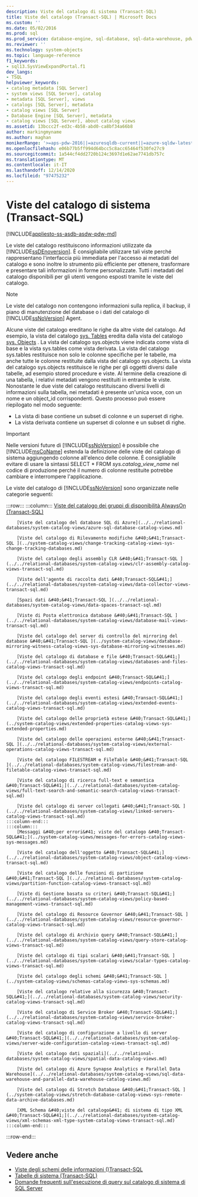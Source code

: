 ```yaml
---
description: Viste del catalogo di sistema (Transact-SQL)
title: Viste del catalogo (Transact-SQL) | Microsoft Docs
ms.custom: ''
ms.date: 05/02/2016
ms.prod: sql
ms.prod_service: database-engine, sql-database, sql-data-warehouse, pdw
ms.reviewer: ''
ms.technology: system-objects
ms.topic: language-reference
f1_keywords:
- sql13.SysViewExpandPortal.f1
dev_langs:
- TSQL
helpviewer_keywords:
- catalog metadata [SQL Server]
- system views [SQL Server], catalog
- metadata [SQL Server], views
- catalogs [SQL Server], metadata
- catalog views [SQL Server]
- Database Engine [SQL Server], metadata
- catalog views [SQL Server], about catalog views
ms.assetid: 13bccc2f-ed3c-4b58-abd0-ca8bf34a66b8
author: markingmyname
ms.author: maghan
monikerRange: '>=aps-pdw-2016||=azuresqldb-current||=azure-sqldw-latest||>=sql-server-2016||>=sql-server-linux-2017||=azuresqldb-mi-current'
ms.openlocfilehash: e06b77b5ff994d64bcc5c8acc65464f530fe27c9
ms.sourcegitcommit: 1a544cf4dd2720b124c3697d1e62ae7741db757c
ms.translationtype: MT
ms.contentlocale: it-IT
ms.lasthandoff: 12/14/2020
ms.locfileid: "97475232"
---
```

# <a name="system-catalog-views-transact-sql"></a>Viste del catalogo di sistema (Transact-SQL)

[!INCLUDE[appliesto-ss-asdb-asdw-pdw-md](../../includes/appliesto-ss-asdb-asdw-pdw-md.md)]

Le viste del catalogo restituiscono informazioni utilizzate da [!INCLUDE[ssDEnoversion](../../includes/ssdenoversion-md.md)]. È consigliabile utilizzare tali viste perché rappresentano l'interfaccia più immediata per l'accesso ai metadati del catalogo e sono inoltre lo strumento più efficiente per ottenere, trasformare e presentare tali informazioni in forme personalizzate. Tutti i metadati del catalogo disponibili per gli utenti vengono esposti tramite le viste del catalogo.

> [!NOTE]
> Le viste del catalogo non contengono informazioni sulla replica, il backup, il piano di manutenzione del database o i dati del catalogo di [!INCLUDE[ssNoVersion](../../includes/ssnoversion-md.md)] Agent.

 Alcune viste del catalogo ereditano le righe da altre viste del catalogo. Ad esempio, la vista del catalogo [sys. Tables](../../relational-databases/system-catalog-views/sys-tables-transact-sql.md) eredita dalla vista del catalogo [sys. Objects](../../relational-databases/system-catalog-views/sys-objects-transact-sql.md) . La vista del catalogo sys.objects viene indicata come vista di base e la vista sys.tables come vista derivata. La vista del catalogo sys.tables restituisce non solo le colonne specifiche per le tabelle, ma anche tutte le colonne restituite dalla vista del catalogo sys.objects. La vista del catalogo sys.objects restituisce le righe per gli oggetti diversi dalle tabelle, ad esempio stored procedure e viste. Al termine della creazione di una tabella, i relativi metadati vengono restituiti in entrambe le viste. Nonostante le due viste del catalogo restituiscano diversi livelli di informazioni sulla tabella, nei metadati è presente un'unica voce, con un nome e un object_id corrispondenti. Questo processo può essere riepilogato nel modo seguente:

- La vista di base contiene un subset di colonne e un superset di righe.
- La vista derivata contiene un superset di colonne e un subset di righe.

> [!IMPORTANT]
> Nelle versioni future di [!INCLUDE[ssNoVersion](../../includes/ssnoversion-md.md)] è possibile che [!INCLUDE[msCoName](../../includes/msconame-md.md)] estenda la definizione delle viste del catalogo di sistema aggiungendo colonne all'elenco delle colonne. È consigliabile evitare di usare la sintassi SELECT \* FROM *sys.catalog_view_name* nel codice di produzione perché il numero di colonne restituite potrebbe cambiare e interrompere l'applicazione.

Le viste del catalogo di [!INCLUDE[ssNoVersion](../../includes/ssnoversion-md.md)] sono organizzate nelle categorie seguenti:

:::row:::
    :::column:::
        [Viste del catalogo dei gruppi di disponibilità AlwaysOn &#40;Transact-SQL&#41;](../../relational-databases/system-catalog-views/always-on-availability-groups-catalog-views-transact-sql.md)
        
        [Viste del catalogo del database SQL di Azure](../../relational-databases/system-catalog-views/azure-sql-database-catalog-views.md)
        
        [Viste del catalogo di Rilevamento modifiche &#40;&#41;Transact-SQL ](../system-catalog-views/change-tracking-catalog-views-sys-change-tracking-databases.md)
        
        [Viste del catalogo degli assembly CLR &#40;&#41;Transact-SQL ](../../relational-databases/system-catalog-views/clr-assembly-catalog-views-transact-sql.md)
        
        [Viste dell'agente di raccolta dati &#40;Transact-SQL&#41;](../../relational-databases/system-catalog-views/data-collector-views-transact-sql.md)
        
        [Spazi dati &#40;&#41;Transact-SQL ](../../relational-databases/system-catalog-views/data-spaces-transact-sql.md)
        
        [Viste di Posta elettronica database &#40;&#41;Transact-SQL ](../../relational-databases/system-catalog-views/database-mail-views-transact-sql.md)
        
        [Viste del catalogo del server di controllo del mirroring del database &#40;&#41;Transact-SQL ](../system-catalog-views/database-mirroring-witness-catalog-views-sys-database-mirroring-witnesses.md)
        
        [Viste del catalogo di database e file &#40;Transact-SQL&#41;](../../relational-databases/system-catalog-views/databases-and-files-catalog-views-transact-sql.md)
        
        [Viste del catalogo degli endpoint &#40;Transact-SQL&#41;](../../relational-databases/system-catalog-views/endpoints-catalog-views-transact-sql.md)
        
        [Viste del catalogo degli eventi estesi &#40;Transact-SQL&#41;](../../relational-databases/system-catalog-views/extended-events-catalog-views-transact-sql.md)
        
        [Viste del catalogo delle proprietà estese &#40;Transact-SQL&#41;](../system-catalog-views/extended-properties-catalog-views-sys-extended-properties.md)
        
        [Viste del catalogo delle operazioni esterne &#40;&#41;Transact-SQL ](../../relational-databases/system-catalog-views/external-operations-catalog-views-transact-sql.md)
        
        [Viste del catalogo FILESTREAM e FileTable &#40;&#41;Transact-SQL ](../../relational-databases/system-catalog-views/filestream-and-filetable-catalog-views-transact-sql.md)
        
        [Viste del catalogo di ricerca full-text e semantica &#40;Transact-SQL&#41;](../../relational-databases/system-catalog-views/full-text-search-and-semantic-search-catalog-views-transact-sql.md)
        
        [Viste del catalogo di server collegati &#40;&#41;Transact-SQL ](../../relational-databases/system-catalog-views/linked-servers-catalog-views-transact-sql.md)
    :::column-end:::
    :::column:::
        [Messaggi &#40;per errori&#41; viste del catalogo &#40;Transact-SQL&#41;](../system-catalog-views/messages-for-errors-catalog-views-sys-messages.md)
        
        [Viste del catalogo dell'oggetto &#40;Transact-SQL&#41;](../../relational-databases/system-catalog-views/object-catalog-views-transact-sql.md)
        
        [Viste del catalogo delle funzioni di partizione &#40;&#41;Transact-SQL ](../../relational-databases/system-catalog-views/partition-function-catalog-views-transact-sql.md)
        
        [Viste di Gestione basata su criteri &#40;Transact-SQL&#41;](../../relational-databases/system-catalog-views/policy-based-management-views-transact-sql.md)
        
        [Viste del catalogo di Resource Governor &#40;&#41;Transact-SQL ](../../relational-databases/system-catalog-views/resource-governor-catalog-views-transact-sql.md)
        
        [Viste del catalogo di Archivio query &#40;Transact-SQL&#41;](../../relational-databases/system-catalog-views/query-store-catalog-views-transact-sql.md)
        
        [Viste del catalogo di tipi scalari &#40;&#41;Transact-SQL ](../../relational-databases/system-catalog-views/scalar-types-catalog-views-transact-sql.md)
        
        [Viste del catalogo degli schemi &#40;&#41;Transact-SQL ](../system-catalog-views/schemas-catalog-views-sys-schemas.md)
        
        [Viste del catalogo relative alla sicurezza &#40;Transact-SQL&#41;](../../relational-databases/system-catalog-views/security-catalog-views-transact-sql.md)
        
        [Viste del catalogo di Service Broker &#40;Transact-SQL&#41;](../../relational-databases/system-catalog-views/service-broker-catalog-views-transact-sql.md)
        
        [Viste del catalogo di configurazione a livello di server &#40;Transact-SQL&#41;](../../relational-databases/system-catalog-views/server-wide-configuration-catalog-views-transact-sql.md)
        
        [Viste del catalogo dati spaziali](../../relational-databases/system-catalog-views/spatial-data-catalog-views.md)
        
        [Viste del catalogo di Azure Synapse Analytics e Parallel Data Warehouse](../../relational-databases/system-catalog-views/sql-data-warehouse-and-parallel-data-warehouse-catalog-views.md)
        
        [Viste del catalogo di Stretch Database &#40;&#41;Transact-SQL ](../system-catalog-views/stretch-database-catalog-views-sys-remote-data-archive-databases.md)
        
        [XML Schema &#40;viste del catalogo&#41; di sistema di tipo XML &#40;Transact-SQL&#41;](../../relational-databases/system-catalog-views/xml-schemas-xml-type-system-catalog-views-transact-sql.md)
    :::column-end:::
:::row-end:::

## <a name="see-also"></a>Vedere anche

- [Viste degli schemi delle informazioni &#40;&#41;Transact-SQL ](../../relational-databases/system-information-schema-views/system-information-schema-views-transact-sql.md)
- [Tabelle di sistema &#40;Transact-SQL&#41;](../../relational-databases/system-tables/system-tables-transact-sql.md)
- [Domande frequenti sull'esecuzione di query sul catalogo di sistema di SQL Server](../../relational-databases/system-catalog-views/querying-the-sql-server-system-catalog-faq.md)
